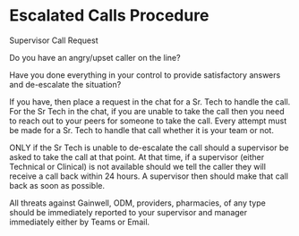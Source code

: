# Escalated Calls Procedure

Supervisor Call Request
 
Do you have an angry/upset caller on the line? 
 
Have you done everything in your control to provide satisfactory answers and de-escalate the situation?
 
If you have, then place a request in the chat for a Sr. Tech to handle the call. For the Sr Tech in the chat, if you are unable to take the call then you need to reach out to your peers for someone to take the call.  Every attempt must be made for a Sr. Tech to handle that call whether it is your team or not. 
 
ONLY if the Sr Tech is unable to de-escalate the call should a supervisor be asked to take the call at that point. At that time,  if a supervisor (either Technical or Clinical) is not available should we tell the caller they will receive a call back within 24 hours. A supervisor then should make that call back as soon as possible. 

All threats against Gainwell, ODM, providers, pharmacies, of any type should be immediately reported to your supervisor and manager immediately either by Teams or Email.
